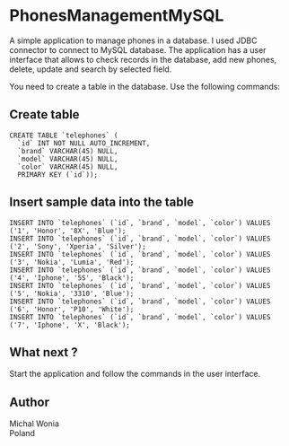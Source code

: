 # PhonesManagementMySQL

A simple application to manage phones in a database. I used JDBC connector to connect to MySQL database. The application has a user interface that allows to check records in the database, add new phones, delete, update and search by selected field. <br/>

You need to create a table in the database. Use the following commands:

## Create table

```
CREATE TABLE `telephones` (
  `id` INT NOT NULL AUTO_INCREMENT,
  `brand` VARCHAR(45) NULL,
  `model` VARCHAR(45) NULL,
  `color` VARCHAR(45) NULL,
  PRIMARY KEY (`id`));
  ```
## Insert sample data into the table
  
```
INSERT INTO `telephones` (`id`, `brand`, `model`, `color`) VALUES ('1', 'Honor', '8X', 'Blue');
INSERT INTO `telephones` (`id`, `brand`, `model`, `color`) VALUES ('2', 'Sony', 'Xperia', 'Silver');
INSERT INTO `telephones` (`id`, `brand`, `model`, `color`) VALUES ('3', 'Nokia', 'Lumia', 'Red');
INSERT INTO `telephones` (`id`, `brand`, `model`, `color`) VALUES ('4', 'Iphone', '5S', 'Black');
INSERT INTO `telephones` (`id`, `brand`, `model`, `color`) VALUES ('5', 'Nokia', '3310', 'Blue');
INSERT INTO `telephones` (`id`, `brand`, `model`, `color`) VALUES ('6', 'Honor', 'P10', 'White');
INSERT INTO `telephones` (`id`, `brand`, `model`, `color`) VALUES ('7', 'Iphone', 'X', 'Black');
```
## What next ?

Start the application and follow the commands in the user interface.

## Author
Michal Wonia <br/>
Poland

